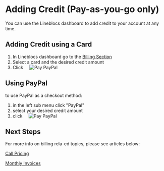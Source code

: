 # Adding Credit (Pay-as-you-go only)

You can use the Lineblocs dashboard to add credit to your account at any time.

## Adding Credit using a Card


1. In Lineblocs dashboard go to the [Billing Section](https://app.lineblocs.com/#/dashboard/billing)
2. Select a card and the desired credit amount
3. Click &nbsp;&nbsp;&nbsp;&nbsp;![Pay PayPal](/img/frontend/docs/shared/add-credit.png)

## Using PayPal

to use PayPal as a checkout method:

1. in the left sub menu click "PayPal"
2. select your desired credit amount
3. click &nbsp;&nbsp;&nbsp;&nbsp;![Pay PayPal](/img/frontend/docs/shared/pay-paypal.png)

## Next Steps

For more info on billing rela-ed topics, please see articles below:

[Call Pricing](https://lineblocs.com/resources/billing-and-pricing/call-pricing)

[Monthly Invoices](https://lineblocs.com/resources/billing-and-pricing/monthly-invoices)